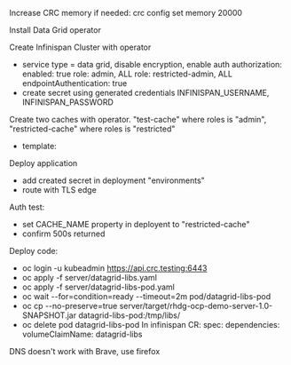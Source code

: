 
Increase CRC memory if needed: crc config set memory 20000

Install Data Grid operator

Create Infinispan Cluster with operator
- service type = data grid, disable encryption, enable auth
    authorization:
      enabled: true
      role: admin, ALL
      role: restricted-admin, ALL
    endpointAuthentication: true
- create secret using generated credentials
INFINISPAN_USERNAME, INFINISPAN_PASSWORD

Create two caches with operator. "test-cache" where roles is "admin", "restricted-cache" where roles is "restricted"
- template: 
     <distributed-cache mode="SYNC"     statistics="true"><security><authorization     roles="admin"/></security> <persistence> <store class="com.redhat.rhdg.demo.server.loader.CustomStore" segmented="false"/> </persistence></distributed-cache>

Deploy application
- add created secret in deployment "environments"
- route with TLS edge

Auth test:
- set CACHE_NAME property in deployent to "restricted-cache"
- confirm 500s returned

Deploy code:
- oc login -u kubeadmin https://api.crc.testing:6443
- oc apply -f server/datagrid-libs.yaml
- oc apply -f server/datagrid-libs-pod.yaml
- oc wait --for=condition=ready --timeout=2m pod/datagrid-libs-pod
- oc cp --no-preserve=true server/target/rhdg-ocp-demo-server-1.0-SNAPSHOT.jar datagrid-libs-pod:/tmp/libs/
- oc delete pod datagrid-libs-pod
In infinispan CR:
spec:
  dependencies:
    volumeClaimName: datagrid-libs

DNS doesn't work with Brave, use firefox

